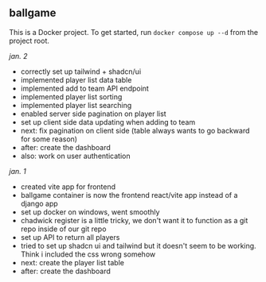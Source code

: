 ## ballgame

This is a Docker project. To get started, run `docker compose up --d` from the project root.

*jan. 2*
- correctly set up tailwind + shadcn/ui
- implemented player list data table
- implemented add to team API endpoint
- implemented player list sorting
- implemented player list searching
- enabled server side pagination on player list
- set up client side data updating when adding to team
- next: fix pagination on client side (table always wants to go backward for some reason)
- after: create the dashboard
- also: work on user authentication

*jan. 1*
- created vite app for frontend
- ballgame container is now the frontend react/vite app instead of a django app
- set up docker on windows, went smoothly
- chadwick register is a little tricky, we don't want it to function as a git repo inside of our git repo
- set up API to return all players
- tried to set up shadcn ui and tailwind but it doesn't seem to be working. Think i included the css wrong somehow
- next: create the player list table
- after: create the dashboard 